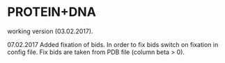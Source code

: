 # PROTEIN+DNA
 working version (03.02.2017).

 07.02.2017
 Added fixation of bids.
 In order to fix bids switch on fixation in config file.
 Fix bids are taken from PDB file (column beta > 0).
